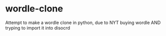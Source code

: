 # wordle-clone
Attempt to make a wordle clone in python, due to NYT buying wordle AND tryping to import it into disocrd
